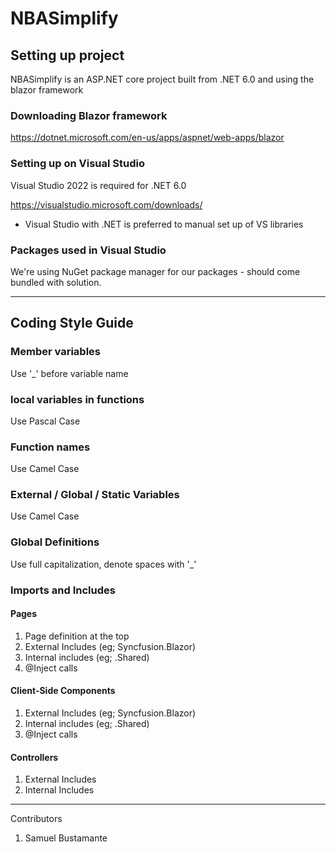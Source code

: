 # NBASimplify

## Setting up project

NBASimplify is an ASP.NET core project built from .NET 6.0 and using the blazor framework

### Downloading Blazor framework

https://dotnet.microsoft.com/en-us/apps/aspnet/web-apps/blazor

### Setting up on Visual Studio

Visual Studio 2022 is required for .NET 6.0 

https://visualstudio.microsoft.com/downloads/

- Visual Studio with .NET is preferred to manual set up of VS libraries

### Packages used in Visual Studio

We're using NuGet package manager for our packages - should come bundled with solution.

___

## Coding Style Guide

### Member variables
Use '_' before variable name 

### local variables in functions 
Use Pascal Case

### Function names 
Use Camel Case 

### External / Global / Static Variables
Use Camel Case 

### Global Definitions
Use full capitalization, denote spaces with '_'

### Imports and Includes

#### Pages 

1. Page definition at the top
2. External Includes (eg; Syncfusion.Blazor)
3. Internal includes (eg; .Shared)
4. @Inject calls

#### Client-Side Components 
1. External Includes (eg; Syncfusion.Blazor)
1. Internal includes (eg; .Shared)
1. @Inject calls

#### Controllers 
1. External Includes
1. Internal Includes 

___

Contributors 
1. Samuel Bustamante


